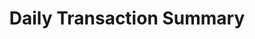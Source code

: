 ---
title: "Daily Transaction Summary"
name: "sourcemeta_dolfin"
key: "trading_summary_map"
description: "summary which is posted after each order to count the days transactions. note the example data structure"
user_friendly_description: "Let Stock2Shop send a daily transaction summary to Dolfin at the end of each day."
default: "&lt;soap:Envelope xmlns:soap=&quot;http://www.w3.org/2003/05/soap-envelope&quot; xmlns:tem=&quot;http://tempuri.org/&quot;&gt;     &lt;soap:Header xmlns:wsa=&quot;http://www.w3.org/2005/08/addressing&quot;&gt;         &lt;wsse:Security xmlns:wsse=&quot;http://docs.oasis-open.org/wss/2004/01/oasis-200401-wss-wssecurity-secext-1.0.xsd&quot; xmlns:wsu=&quot;http://docs.oasis-open.org/wss/2004/01/oasis-200401-wss-wssecurity-utility-1.0.xsd&quot;&gt;             &lt;wsse:UsernameToken&gt;                 &lt;wsse:Username&gt;STOCK2SHOP&lt;/wsse:Username&gt;                 &lt;wsse:Password&gt;xxx&lt;/wsse:Password&gt;             &lt;/wsse:UsernameToken&gt;         &lt;/wsse:Security&gt;         &lt;wsa:Action&gt;http://tempuri.org/IDolfinMessagingInterface/ActionTransaction&lt;/wsa:Action&gt;         &lt;wsa:To&gt;https://jamsts.mychain.co.za/Argility.DolfinInterface.Webservices.JAM/DolfinMessagingInterface.svc&lt;/wsa:To&gt;     &lt;/soap:Header&gt;     &lt;soap:Body&gt;         &lt;tem:ActionTransaction&gt;             &lt;tem:companyId&gt;JAM&lt;/tem:companyId&gt;             &lt;tem:source&gt;DolfinTranSourceWS&lt;/tem:source&gt;             &lt;tem:xmlDoc&gt;                 &lt;![CDATA[                 &lt;StoreDailyTradingSummary&gt;                 &lt;Hdr&gt;                     &lt;TranHdr&gt;                         &lt;StoreNumber&gt;9161&lt;/StoreNumber&gt;                         &lt;Terminal&gt;0&lt;/Terminal&gt;                         &lt;TransactionNumber&gt;{{transaction_number}}&lt;/TransactionNumber&gt;                         &lt;UserName&gt;s2s&lt;/UserName&gt;                         &lt;OnlineAuthorisationUserName/&gt;                         &lt;TranDate&gt;{{created_date}}&lt;/TranDate&gt;                         &lt;TranTime&gt;{{created_time}}&lt;/TranTime&gt;                     &lt;/TranHdr&gt;                 &lt;/Hdr&gt;                 &lt;Lines&gt;                     &lt;StoreDailyTradingSummaryLineData&gt;                         &lt;TranType&gt;CashSale&lt;/TranType&gt;                         &lt;TranCount&gt;{{order_count}}&lt;/TranCount&gt;                         &lt;TranValue&gt;{{total}}&lt;/TranValue&gt;                     &lt;/StoreDailyTradingSummaryLineData&gt;                 &lt;/Lines&gt;                 &lt;Totals&gt;                     &lt;TranTenderTotal&gt;                         &lt;LinesCount&gt;{{line_count}}&lt;/LinesCount&gt;                         &lt;LinesValueInc&gt;{{total}}&lt;/LinesValueInc&gt;                     &lt;/TranTenderTotal&gt;                     &lt;TranDetailTotal&gt;                         &lt;LinesCount&gt;{{line_count}}&lt;/LinesCount&gt;                         &lt;LinesQty&gt;{{qty_count}}&lt;/LinesQty&gt;                         &lt;LinesValueInc&gt;{{total}}&lt;/LinesValueInc&gt;                     &lt;/TranDetailTotal&gt;                 &lt;/Totals&gt;             &lt;/StoreDailyTradingSummary&gt;                 ]]&gt;             &lt;/tem:xmlDoc&gt;         &lt;/tem:ActionTransaction&gt;     &lt;/soap:Body&gt; &lt;/soap:Envelope&gt;"
values: []
tags: [sourcemeta,dolfin]
type: "meta"
process: "orders"
headless: true
---